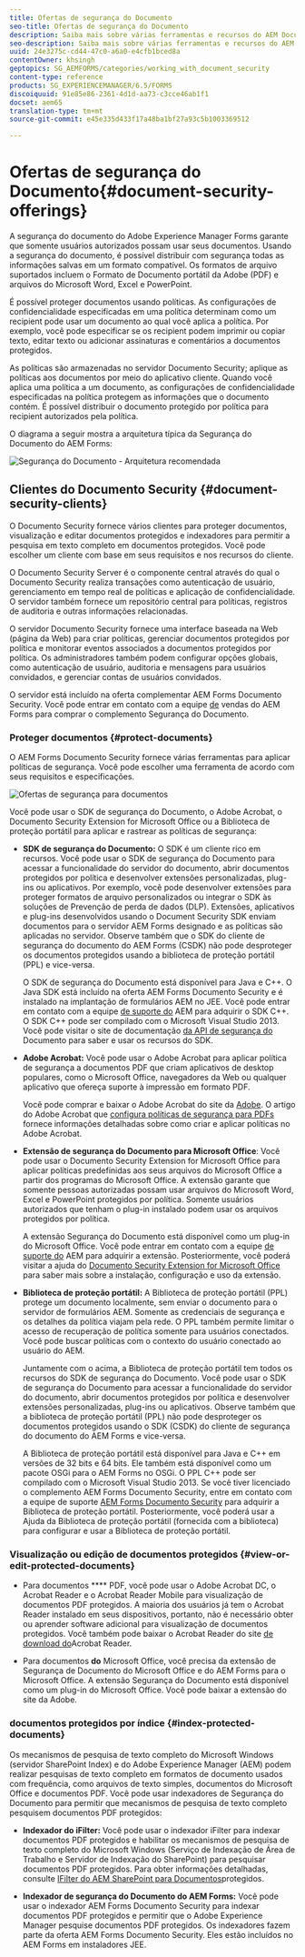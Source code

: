 ```yaml
---
title: Ofertas de segurança do Documento
seo-title: Ofertas de segurança do Documento
description: Saiba mais sobre várias ferramentas e recursos do AEM Documento Security
seo-description: Saiba mais sobre várias ferramentas e recursos do AEM Documento Security
uuid: 24e3275c-cd44-47c0-a6a0-e4cfb1bced8a
contentOwner: khsingh
geptopics: SG_AEMFORMS/categories/working_with_document_security
content-type: reference
products: SG_EXPERIENCEMANAGER/6.5/FORMS
discoiquuid: 91e85e86-2361-4d1d-aa73-c3cce46ab1f1
docset: aem65
translation-type: tm+mt
source-git-commit: e45e335d433f17a48ba1bf27a93c5b1003369512

---
```



# Ofertas de segurança do Documento{#document-security-offerings}

A segurança do documento do Adobe Experience Manager Forms garante que somente usuários autorizados possam usar seus documentos. Usando a segurança do documento, é possível distribuir com segurança todas as informações salvas em um formato compatível. Os formatos de arquivo suportados incluem o Formato de Documento portátil da Adobe (PDF) e arquivos do Microsoft Word, Excel e PowerPoint.

É possível proteger documentos usando políticas. As configurações de confidencialidade especificadas em uma política determinam como um recipient pode usar um documento ao qual você aplica a política. Por exemplo, você pode especificar se os recipient podem imprimir ou copiar texto, editar texto ou adicionar assinaturas e comentários a documentos protegidos.

As políticas são armazenadas no servidor Documento Security; aplique as políticas aos documentos por meio do aplicativo cliente. Quando você aplica uma política a um documento, as configurações de confidencialidade especificadas na política protegem as informações que o documento contém. É possível distribuir o documento protegido por política para recipient autorizados pela política.

O diagrama a seguir mostra a arquitetura típica da Segurança do Documento do AEM Forms:

![Segurança do Documento - Arquitetura recomendada](do-not-localize/document_security_architecture.png)

## Clientes do Documento Security {#document-security-clients}

O Documento Security fornece vários clientes para proteger documentos, visualização e editar documentos protegidos e indexadores para permitir a pesquisa em texto completo em documentos protegidos. Você pode escolher um cliente com base em seus requisitos e nos recursos do cliente.

O Documento Security Server é o componente central através do qual o Documento Security realiza transações como autenticação de usuário, gerenciamento em tempo real de políticas e aplicação de confidencialidade. O servidor também fornece um repositório central para políticas, registros de auditoria e outras informações relacionadas.

O servidor Documento Security fornece uma interface baseada na Web (página da Web) para criar políticas, gerenciar documentos protegidos por política e monitorar eventos associados a documentos protegidos por política. Os administradores também podem configurar opções globais, como autenticação de usuário, auditoria e mensagens para usuários convidados, e gerenciar contas de usuários convidados.

O servidor está incluído na oferta complementar AEM Forms Documento Security. Você pode entrar em contato com a equipe [de](https://www.adobe.com/products/request-consultation/marketing-cloud.html?s_osc=70114000002JNwKAAW&s_iid=70114000002JHs3AAG) vendas do AEM Forms para comprar o complemento Segurança do Documento.

### Proteger documentos {#protect-documents}

O AEM Forms Documento Security fornece várias ferramentas para aplicar políticas de segurança. Você pode escolher uma ferramenta de acordo com seus requisitos e especificações.

![Ofertas de segurança para documentos](assets/document-security-offerings.png)

Você pode usar o SDK de segurança do Documento, o Adobe Acrobat, o Documento Security Extension for Microsoft Office ou a Biblioteca de proteção portátil para aplicar e rastrear as políticas de segurança:

* **SDK de segurança do Documento:** O SDK é um cliente rico em recursos. Você pode usar o SDK de segurança do Documento para acessar a funcionalidade do servidor do documento, abrir documentos protegidos por política e desenvolver extensões personalizadas, plug-ins ou aplicativos. Por exemplo, você pode desenvolver extensões para proteger formatos de arquivo personalizados ou integrar o SDK às soluções de Prevenção de perda de dados (DLP). Extensões, aplicativos e plug-ins desenvolvidos usando o Document Security SDK enviam documentos para o servidor AEM Forms designado e as políticas são aplicadas no servidor. Observe também que o SDK do cliente de segurança do documento do AEM Forms (CSDK) não pode desproteger os documentos protegidos usando a biblioteca de proteção portátil (PPL) e vice-versa.

   O SDK de segurança do Documento está disponível para Java e C++. O Java SDK está incluído na oferta AEM Forms Documento Security e é instalado na implantação de formulários AEM no JEE. Você pode entrar em contato com a equipe [de suporte do](https://helpx.adobe.com/marketing-cloud/contact-support.html) AEM para adquirir o SDK C++. O SDK C++ pode ser compilado com o Microsoft Visual Studio 2013. Você pode visitar o site de documentação [da API de segurança do](https://help.adobe.com/en_US/livecycle/11.0/Services/WS92d06802c76abadb76c48dfe12dbeb3e281-7ff0.2.html) Documento para saber e usar os recursos do SDK.

* **Adobe Acrobat:** Você pode usar o Adobe Acrobat para aplicar política de segurança a documentos PDF que criam aplicativos de desktop populares, como o Microsoft Office, navegadores da Web ou qualquer aplicativo que ofereça suporte à impressão em formato PDF.

   Você pode comprar e baixar o Adobe Acrobat do site da [Adobe](https://acrobat.adobe.com/us/en/free-trial-download.html). O artigo do Adobe Acrobat que [configura políticas de segurança para PDFs](https://helpx.adobe.com/acrobat/using/setting-security-policies-pdfs.html) fornece informações detalhadas sobre como criar e aplicar políticas no Adobe Acrobat.

* **Extensão de segurança do Documento para Microsoft Office**: Você pode usar o Documento Security Extension for Microsoft Office para aplicar políticas predefinidas aos seus arquivos do Microsoft Office a partir dos programas do Microsoft Office. A extensão garante que somente pessoas autorizadas possam usar arquivos do Microsoft Word, Excel e PowerPoint protegidos por política. Somente usuários autorizados que tenham o plug-in instalado podem usar os arquivos protegidos por política.

   A extensão Segurança do Documento está disponível como um plug-in do Microsoft Office. Você pode entrar em contato com a equipe [de suporte do](https://helpx.adobe.com/ca/marketing-cloud/contact-support.html) AEM para adquirir a extensão. Posteriormente, você poderá visitar a ajuda do [Documento Security Extension for Microsoft Office](https://helpx.adobe.com/aem-forms/aem-document-security/download-installer.html) para saber mais sobre a instalação, configuração e uso da extensão.

* **Biblioteca de proteção portátil:** A Biblioteca de proteção portátil (PPL) protege um documento localmente, sem enviar o documento para o servidor de formulários AEM. Somente as credenciais de segurança e os detalhes da política viajam pela rede. O PPL também permite limitar o acesso de recuperação de política somente para usuários conectados. Você pode buscar políticas com o contexto do usuário conectado ao usuário do AEM.

   Juntamente com o acima, a Biblioteca de proteção portátil tem todos os recursos do SDK de segurança do Documento. Você pode usar o SDK de segurança do Documento para acessar a funcionalidade do servidor do documento, abrir documentos protegidos por política e desenvolver extensões personalizadas, plug-ins ou aplicativos. Observe também que a biblioteca de proteção portátil (PPL) não pode desproteger os documentos protegidos usando o SDK (CSDK) do cliente de segurança do documento do AEM Forms e vice-versa.

   A Biblioteca de proteção portátil está disponível para Java e C++ em versões de 32 bits e 64 bits. Ele também está disponível como um pacote OSGi para o AEM Forms no OSGi. O PPL C++ pode ser compilado com o Microsoft Visual Studio 2013. Se você tiver licenciado o complemento AEM Forms Documento Security, entre em contato com a equipe de suporte [AEM Forms Documento Security](https://helpx.adobe.com/marketing-cloud/contact-support.html) para adquirir a Biblioteca de proteção portátil. Posteriormente, você poderá usar a Ajuda da Biblioteca de proteção portátil (fornecida com a biblioteca) para configurar e usar a Biblioteca de proteção portátil.

### Visualização ou edição de documentos protegidos {#view-or-edit-protected-documents}

* Para documentos **** PDF, você pode usar o Adobe Acrobat DC, o Acrobat Reader e o Acrobat Reader Mobile para visualização de documentos PDF protegidos. A maioria dos usuários já tem o Acrobat Reader instalado em seus dispositivos, portanto, não é necessário obter ou aprender software adicional para visualização de documentos protegidos. Você também pode baixar o Acrobat Reader do site [de download do](https://get.adobe.com/reader/)Acrobat Reader.

* Para documentos **do** Microsoft Office, você precisa da extensão de Segurança de Documento do Microsoft Office e do AEM Forms para o Microsoft Office. A extensão Segurança do Documento está disponível como um plug-in do Microsoft Office. Você pode baixar a extensão do site da Adobe.

### documentos protegidos por índice {#index-protected-documents}

Os mecanismos de pesquisa de texto completo do Microsoft Windows (servidor SharePoint Index) e do Adobe Experience Manager (AEM) podem realizar pesquisas de texto completo em formatos de documento usados com frequência, como arquivos de texto simples, documentos do Microsoft Office e documentos PDF. Você pode usar indexadores de Segurança do Documento para permitir que mecanismos de pesquisa de texto completo pesquisem documentos PDF protegidos:

* **Indexador do iFilter:** Você pode usar o indexador iFilter para indexar documentos PDF protegidos e habilitar os mecanismos de pesquisa de texto completo do Microsoft Windows (Serviço de Indexação de Área de Trabalho e Servidor de Indexação do SharePoint) para pesquisar documentos PDF protegidos. Para obter informações detalhadas, consulte [IFilter do AEM SharePoint para Documentos](assets/sharepoint-ifilter-doc-security.pdf)protegidos.

* **Indexador de segurança do Documento do AEM Forms:** Você pode usar o indexador AEM Forms Documento Security para indexar documentos PDF protegidos e permitir que o Adobe Experience Manager pesquise documentos PDF protegidos. Os indexadores fazem parte da oferta AEM Forms Documento Security. Eles estão incluídos no AEM Forms em instaladores JEE.

